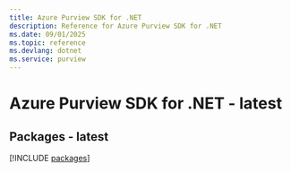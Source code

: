 ```yaml
---
title: Azure Purview SDK for .NET
description: Reference for Azure Purview SDK for .NET
ms.date: 09/01/2025
ms.topic: reference
ms.devlang: dotnet
ms.service: purview
---
```

# Azure Purview SDK for .NET - latest
## Packages - latest
[!INCLUDE [packages](purview-index.md)]
